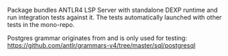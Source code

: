 Package bundles ANTLR4 LSP Server with standalone DEXP runtime and run integration tests against it. 
The tests automatically launched with other tests in the mono-repo.

Postgres grammar originates from and is only used for testing: https://github.com/antlr/grammars-v4/tree/master/sql/postgresql
